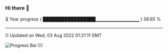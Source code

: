 ### Hi there 👋

⏳ Year progress { █████████████████▁▁▁▁▁▁▁▁▁▁▁▁▁ } 58.65 %

---

⏰ Updated on Wed, 03 Aug 2022 01:21:11 GMT

![Progress Bar CI](https://github.com/liununu/liununu/workflows/Progress%20Bar%20CI/badge.svg)
